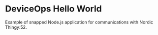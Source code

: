 DeviceOps Hello World
====
Example of snapped Node.js application for communications with Nordic Thingy:52.